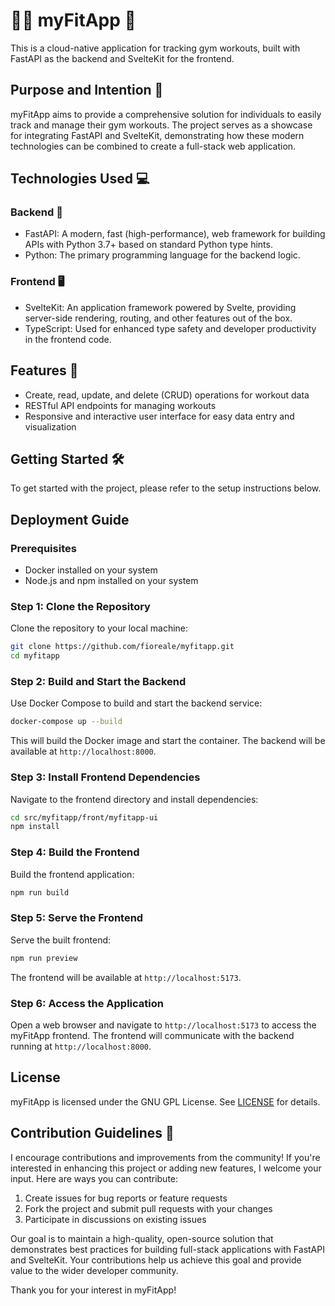 # 🏋️‍♀️ myFitApp 🚀

This is a cloud-native application for tracking gym workouts, built with FastAPI as the backend and SvelteKit for the frontend.

## Purpose and Intention 🎯

myFitApp aims to provide a comprehensive solution for individuals to easily track and manage their gym workouts. The project serves as a showcase for integrating FastAPI and SvelteKit, demonstrating how these modern technologies can be combined to create a full-stack web application.

## Technologies Used 💻

### Backend 🔧
- FastAPI: A modern, fast (high-performance), web framework for building APIs with Python 3.7+ based on standard Python type hints.
- Python: The primary programming language for the backend logic.

### Frontend 🖥️
- SvelteKit: An application framework powered by Svelte, providing server-side rendering, routing, and other features out of the box.
- TypeScript: Used for enhanced type safety and developer productivity in the frontend code.

## Features 🌟

- Create, read, update, and delete (CRUD) operations for workout data
- RESTful API endpoints for managing workouts
- Responsive and interactive user interface for easy data entry and visualization

## Getting Started 🛠️

To get started with the project, please refer to the setup instructions below.

## Deployment Guide

### Prerequisites

- Docker installed on your system
- Node.js and npm installed on your system

### Step 1: Clone the Repository 

Clone the repository to your local machine:

```bash
git clone https://github.com/fioreale/myfitapp.git
cd myfitapp
```

### Step 2: Build and Start the Backend

Use Docker Compose to build and start the backend service:

```bash
docker-compose up --build
```

This will build the Docker image and start the container. The backend will be available at `http://localhost:8000`.

### Step 3: Install Frontend Dependencies

Navigate to the frontend directory and install dependencies:

```bash
cd src/myfitapp/front/myfitapp-ui
npm install
```

### Step 4: Build the Frontend

Build the frontend application:

```bash
npm run build
```

### Step 5: Serve the Frontend

Serve the built frontend:

```bash
npm run preview
```

The frontend will be available at `http://localhost:5173`.

### Step 6: Access the Application

Open a web browser and navigate to `http://localhost:5173` to access the myFitApp frontend. The frontend will communicate with the backend running at `http://localhost:8000`.

## License

myFitApp is licensed under the GNU GPL License. See [LICENSE](LICENSE) for details.

## Contribution Guidelines 🤝

I encourage contributions and improvements from the community! If you're interested in enhancing this project or adding new features, I welcome your input. Here are ways you can contribute:

1. Create issues for bug reports or feature requests
2. Fork the project and submit pull requests with your changes
3. Participate in discussions on existing issues

Our goal is to maintain a high-quality, open-source solution that demonstrates best practices for building full-stack applications with FastAPI and SvelteKit. Your contributions help us achieve this goal and provide value to the wider developer community.

Thank you for your interest in myFitApp!
